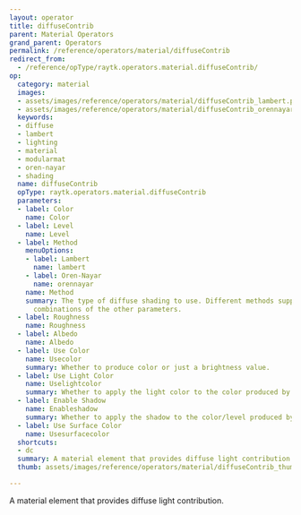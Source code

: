 ```yaml
---
layout: operator
title: diffuseContrib
parent: Material Operators
grand_parent: Operators
permalink: /reference/operators/material/diffuseContrib
redirect_from:
  - /reference/opType/raytk.operators.material.diffuseContrib/
op:
  category: material
  images:
  - assets/images/reference/operators/material/diffuseContrib_lambert.png
  - assets/images/reference/operators/material/diffuseContrib_orennayar.png
  keywords:
  - diffuse
  - lambert
  - lighting
  - material
  - modularmat
  - oren-nayar
  - shading
  name: diffuseContrib
  opType: raytk.operators.material.diffuseContrib
  parameters:
  - label: Color
    name: Color
  - label: Level
    name: Level
  - label: Method
    menuOptions:
    - label: Lambert
      name: lambert
    - label: Oren-Nayar
      name: orennayar
    name: Method
    summary: The type of diffuse shading to use. Different methods support different
      combinations of the other parameters.
  - label: Roughness
    name: Roughness
  - label: Albedo
    name: Albedo
  - label: Use Color
    name: Usecolor
    summary: Whether to produce color or just a brightness value.
  - label: Use Light Color
    name: Uselightcolor
    summary: Whether to apply the light color to the color produced by this element.
  - label: Enable Shadow
    name: Enableshadow
    summary: Whether to apply the shadow to the color/level produced by this element.
  - label: Use Surface Color
    name: Usesurfacecolor
  shortcuts:
  - dc
  summary: A material element that provides diffuse light contribution.
  thumb: assets/images/reference/operators/material/diffuseContrib_thumb.png

---
```



A material element that provides diffuse light contribution.